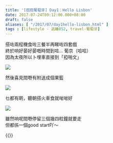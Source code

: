 ```yaml
---
title: '[抱抱葡萄牙] Day1：Hello Lisbon'
date: 2017-07-24T09:12:00.000+08:00
draft: false
aliases: [ "/2017/07/day1hello-lisbon.html" ]
tags : [lifestyle - 逃離852, travel-葡萄牙]
---
```


搭咗兩程機食咗三餐半再睇咗四套戲  
終於响好晏好晏嘅時間到咗... 葡京（哈哈）  
因為太夜所以卜埋車直接到「掗啪文」  

![](/images/portugal1.jpg)

然後喜見間嘢有附送成個果籃  

![](/images/portugal1a.jpg)

乜都有啲，聽朝搭火車食就啱啱好  

![](/images/portugal1b.jpg)

雖然响呢間嘢停留三個幾四粒鐘就要走  
但都係一個good start吖～  
  
{{<portugal>}}  

